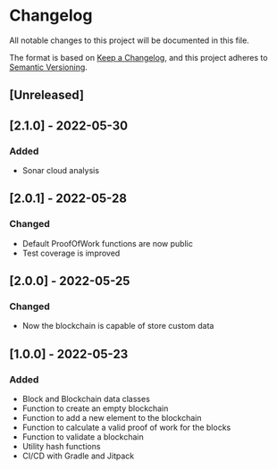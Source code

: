 # Changelog
All notable changes to this project will be documented in this file.

The format is based on [Keep a Changelog](https://keepachangelog.com/en/1.0.0/),
and this project adheres to [Semantic Versioning](https://semver.org/spec/v2.0.0.html).

## [Unreleased]

## [2.1.0] - 2022-05-30

### Added

- Sonar cloud analysis

## [2.0.1] - 2022-05-28

### Changed

- Default ProofOfWork functions are now public
- Test coverage is improved

## [2.0.0] - 2022-05-25

### Changed

- Now the blockchain is capable of store custom data 

## [1.0.0] - 2022-05-23

### Added

- Block and Blockchain data classes
- Function to create an empty blockchain
- Function to add a new element to the blockchain
- Function to calculate a valid proof of work for the blocks
- Function to validate a blockchain
- Utility hash functions
- CI/CD with Gradle and Jitpack

